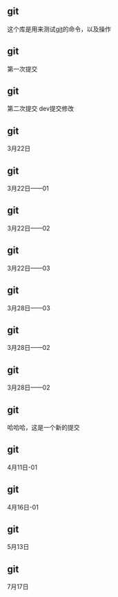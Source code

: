 ## git

这个库是用来测试[git](https://git-scm.com/book/zh/v2)的命令，以及操作

## git
第一次提交

## git
第二次提交
dev提交修改

## git
3月22日

## git
3月22日——01

## git
3月22日——02

## git
3月22日——03

## git
3月28日——03

## git
3月28日——02

## git
3月28日——02

## git
哈哈哈，这是一个新的提交


## git
4月11日-01

## git
4月16日-01

## git
5月13日

## git
7月17日
